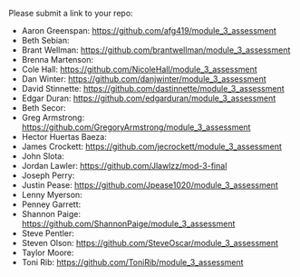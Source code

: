 Please submit a link to your repo:

* Aaron Greenspan: https://github.com/afg419/module_3_assessment
* Beth Sebian:
* Brant Wellman: https://github.com/brantwellman/module_3_assessment
* Brenna Martenson:
* Cole Hall: https://github.com/NicoleHall/module_3_assessment
* Dan Winter: https://github.com/danjwinter/module_3_assessment
* David Stinnette: https://github.com/dastinnette/module_3_assessment
* Edgar Duran: https://github.com/edgarduran/module_3_assessment
* Beth Secor:
* Greg Armstrong: https://github.com/GregoryArmstrong/module_3_assessment
* Hector Huertas Baeza:
* James Crockett: https://github.com/jecrockett/module_3_assessment
* John Slota:
* Jordan Lawler: https://github.com/Jlawlzz/mod-3-final
* Joseph Perry:
* Justin Pease: https://github.com/Jpease1020/module_3_assessment
* Lenny Myerson:
* Penney Garrett:
* Shannon Paige: https://github.com/ShannonPaige/module_3_assessment
* Steve Pentler:
* Steven Olson: https://github.com/SteveOscar/module_3_assessment
* Taylor Moore:
* Toni Rib: https://github.com/ToniRib/module_3_assessment

